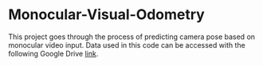 # Monocular-Visual-Odometry
This project goes through the process of predicting camera pose based on monocular video input. 
Data used in this code can be accessed with the following Google Drive [link](https://drive.google.com/drive/folders/1IqTYywF6yJ8MvAn-QDFkQOtaWDz7rxyW?usp=sharing).
